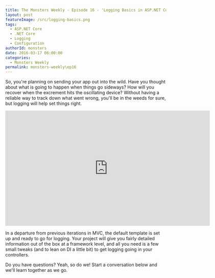 ```yaml
---
title: The Monsters Weekly - Episode 16 - 'Logging Basics in ASP.NET Core'
layout: post
featureImage: /src/logging-basics.png
tags: 
  - ASP.NET Core
  - .NET Core
  - Logging
  - Configuration
authorId: monsters
date: 2016-03-17 06:00:00
categories:
  - Monsters Weekly
permalink: monsters-weekly\ep16
---
```


So, you're planning on sending your app out into the wild. Have you thought about what is going to happen when things go sideways? How will you recover when the excrement hits the oscillating device? Without having a reliable way to track down what went wrong, you'll be in the weeds for sure, but logging will help set things right.


<iframe src="https://channel9.msdn.com/Series/aspnetmonsters/Episode-16-Logging-Basics-in-ASPNET-Core/player" width="640" height="360" allowFullScreen frameBorder="0"></iframe>

In a departure from previous iterations in MVC, the default template is set up and ready to go for logging. Your project will give you fairly detailed information out of the box at a framework level, and all you need is a few small tweaks (and to lean on DI a little bit) to get logging going in your controllers.

Do you have questions? Yeah, so do we! Start a conversation below and we'll learn together as we go. 